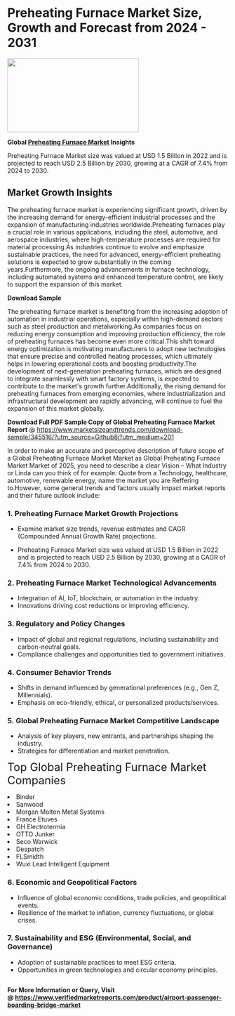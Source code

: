 <H1>Preheating Furnace Market Size, Growth and Forecast from 2024 - 2031</H1><img class="aligncenter size-medium wp-image-584254" src="https://thirdeyenews.in/wp-content/uploads/2024/09/Global-Market-Research-300x168.jpeg" alt="" width="300" height="168" /><p><strong>Global&nbsp;<a href="https://www.marketsizeandtrends.com/download-sample/345516/?utm_source=Github8j?utm_medium=201">Preheating Furnace Market</a> Insights</strong></p><p>Preheating Furnace Market size was valued at USD 1.5 Billion in 2022 and is projected to reach USD 2.5 Billion by 2030, growing at a CAGR of 7.4% from 2024 to 2030.</p><p><h2>Market Growth Insights</h2> <p>The preheating furnace market is experiencing significant growth, driven by the increasing demand for energy-efficient industrial processes and the expansion of manufacturing industries worldwide.Preheating furnaces play a crucial role in various applications, including the steel, automotive, and aerospace industries, where high-temperature processes are required for material processing.As industries continue to evolve and emphasize sustainable practices, the need for advanced, energy-efficient preheating solutions is expected to grow substantially in the coming years.Furthermore, the ongoing advancements in furnace technology, including automated systems and enhanced temperature control, are likely to support the expansion of this market.</p> <p><strong>Download Sample</strong></p> <p>The preheating furnace market is benefiting from the increasing adoption of automation in industrial operations, especially within high-demand sectors such as steel production and metalworking.As companies focus on reducing energy consumption and improving production efficiency, the role of preheating furnaces has become even more critical.This shift toward energy optimization is motivating manufacturers to adopt new technologies that ensure precise and controlled heating processes, which ultimately helps in lowering operational costs and boosting productivity.The development of next-generation preheating furnaces, which are designed to integrate seamlessly with smart factory systems, is expected to contribute to the market's growth further.Additionally, the rising demand for preheating furnaces from emerging economies, where industrialization and infrastructural development are rapidly advancing, will continue to fuel the expansion of this market globally.</p> <p><span class=""><strong>Download Full PDF Sample Copy of Global Preheating Furnace Market Report</strong> @ <a href="https://www.marketsizeandtrends.com/download-sample/345516/?utm_source=Github8j?utm_medium=201" target="_blank">https://www.marketsizeandtrends.com/download-sample/345516/?utm_source=Github8j?utm_medium=201</a></span></p><p>In order to make an accurate and perceptive description of future scope of a Global&nbsp;Preheating Furnace Market Market as Global&nbsp;Preheating Furnace Market Market of 2025, you need to describe a clear Vision &ndash; What Industry or Linda can you think of for example: Quote from a Technology, healthcare, automotive, renewable energy, name the market you are Reffering to.However, some general trends and factors usually impact market reports and their future outlook include:</p><h3>1.&nbsp;<strong>Preheating Furnace Market Growth Projections</strong></h3><ul><li>Examine market size trends, revenue estimates and CAGR (Compounded Annual Growth Rate) projections.</li><li><p>Preheating Furnace Market size was valued at USD 1.5 Billion in 2022 and is projected to reach USD 2.5 Billion by 2030, growing at a CAGR of 7.4% from 2024 to 2030.</p></li></ul><h3>2.&nbsp;<strong>Preheating Furnace Market Technological Advancements</strong></h3><ul><li>Integration of AI, IoT, blockchain, or automation in the industry.</li><li>Innovations driving cost reductions or improving efficiency.</li></ul><h3>3.&nbsp;<strong>Regulatory and Policy Changes</strong></h3><ul><li>Impact of global and regional regulations, including sustainability and carbon-neutral goals.</li><li>Compliance challenges and opportunities tied to government initiatives.</li></ul><h3>4.&nbsp;<strong>Consumer Behavior Trends</strong></h3><ul><li>Shifts in demand influenced by generational preferences (e.g., Gen Z, Millennials).</li><li>Emphasis on eco-friendly, ethical, or personalized products/services.</li></ul><h3>5.&nbsp;<strong>Global Preheating Furnace Market Competitive Landscape</strong></h3><ul><li>Analysis of key players, new entrants, and partnerships shaping the industry.</li><li>Strategies for differentiation and market penetration.</li></ul><p data-pm-slice="1 1 []"><span style="color: inherit; font-family: inherit; font-size: 25px;">Top Global Preheating Furnace Market Companies</span></p><div class="" data-test-id=""><p><li>Binder</li><li> Sanwood</li><li> Morgan Molten Metal Systems</li><li> France Etuves</li><li> GH Electrotermia</li><li> OTTO Junker</li><li> Seco Warwick</li><li> Despatch</li><li> FLSmidth</li><li> Wuxi Lead Intelligent Equipment</li></p></div><h3>6.&nbsp;<strong>Economic and Geopolitical Factors</strong></h3><ul><li>Influence of global economic conditions, trade policies, and geopolitical events.</li><li>Resilience of the market to inflation, currency fluctuations, or global crises.</li></ul><h3>7.&nbsp;<strong>Sustainability and ESG (Environmental, Social, and Governance)</strong></h3><ul><li>Adoption of sustainable practices to meet ESG criteria.</li><li>Opportunities in green technologies and circular economy principles.</li></ul><h2><strong style="font-size: 14px;">For More Information or Query, Visit @&nbsp;</strong><a style="background-color: #ffffff; font-size: 14px;" href="https://www.marketsizeandtrends.com/report/preheating-furnace-market/" target="_blank">https://www.verifiedmarketreports.com/product/airport-passenger-boarding-bridge-market</a></h2>